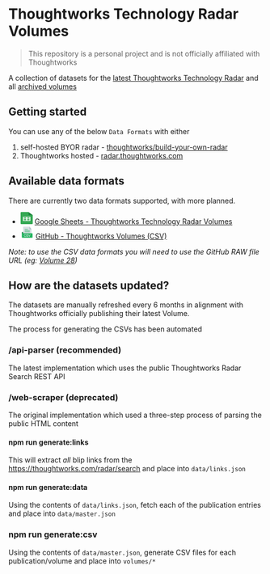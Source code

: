 # Thoughtworks Technology Radar Volumes

> This repository is a personal project and is not officially affiliated with Thoughtworks

A collection of datasets for the [latest Thoughtworks Technology Radar](https://www.thoughtworks.com/radar) and all [archived volumes](https://www.thoughtworks.com/radar/archive)

## Getting started

You can use any of the below `Data Formats` with either

1.  self-hosted BYOR radar - [thoughtworks/build-your-own-radar](https://github.com/thoughtworks/build-your-own-radar#using-csv-data)
2.  Thoughtworks hosted - [radar.thoughtworks.com](https://radar.thoughtworks.com/)

## Available data formats

There are currently two data formats supported, with more planned.

-   <img src="./assets/google-sheets-icon.svg" width="24" height="24" alt="Google Sheets" /> [Google Sheets - Thoughtworks Technology Radar Volumes](https://docs.google.com/spreadsheets/d/1VRXOw7EUGBIeM8Khd5GFocxOWT59HRJtqs9-WbB61FI/edit?usp=sharing)
-   <img src="./assets/csv-icon.png" width="26" height="26" alt="CSV"></img> [GitHub - Thoughtworks Volumes (CSV)](https://github.com/setchy/thoughtworks-tech-radar-volumes/tree/21ee7c0a7fa6716f0c0d64d68aea320405f1e846/volumes)

_Note: to use the CSV data formats you will need to use the GitHub RAW file URL (eg: [Volume 28](https://raw.githubusercontent.com/setchy/thoughtworks-tech-radar-volumes/main/volumes/Thoughtworks%20Technology%20Radar%20Volume%2028.csv))_

## How are the datasets updated?

The datasets are manually refreshed every 6 months in alignment with Thoughtworks officially publishing their latest Volume.

The process for generating the CSVs has been automated

### /api-parser (recommended)

The latest implementation which uses the public Thoughtworks Radar Search REST API

### /web-scraper (deprecated)

The original implementation which used a three-step process of parsing the public HTML content

#### npm run generate:links

This will extract _all_ blip links from the https://thoughtworks.com/radar/search and place into `data/links.json`

#### npm run generate:data

Using the contents of `data/links.json`, fetch each of the publication entries and place into `data/master.json`

### npm run generate:csv

Using the contents of `data/master.json`, generate CSV files for each publication/volume and place into `volumes/*`
